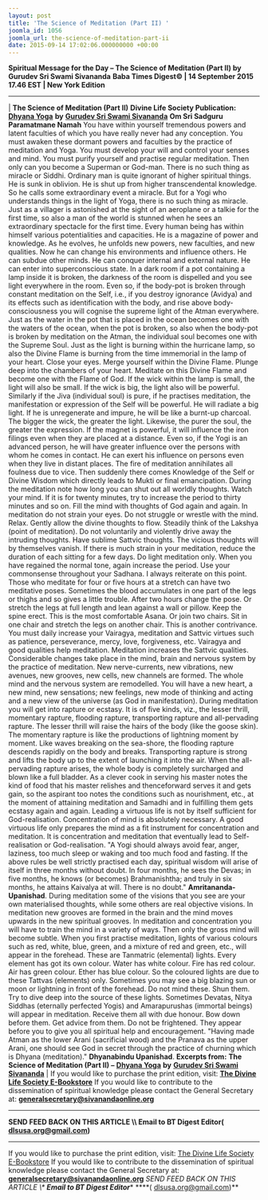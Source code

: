 ```yaml
---
layout: post
title: 'The Science of Meditation (Part II) '
joomla_id: 1056
joomla_url: the-science-of-meditation-part-ii
date: 2015-09-14 17:02:06.000000000 +00:00
---
```

**Spiritual Message for the Day – The Science of Meditation (Part II) by Gurudev Sri Swami Sivananda**
 **Baba Times Digest© | 14 September 2015 17.46 EST | New York Edition**
* * *
| 
**The Science of Meditation (Part II)**
**Divine Life Society Publication:** [**Dhyana Yoga**](http://www.dlshq.org/books/es33.htm#intro) **by** [**Gurudev Sri Swami Sivananda**](http://www.dlshq.org/saints/siva.htm)
**Om Sri Sadguru Paramatmane Namah**
You have within yourself tremendous powers and latent faculties of which you have really never had any conception. You must awaken these dormant powers and faculties by the practice of meditation and Yoga. You must develop your will and control your senses and mind. You must purify yourself and practise regular meditation. Then only can you become a Superman or God-man.
There is no such thing as miracle or Siddhi. Ordinary man is quite ignorant of higher spiritual things. He is sunk in oblivion. He is shut up from higher transcendental knowledge. So he calls some extraordinary event a miracle. But for a Yogi who understands things in the light of Yoga, there is no such thing as miracle. Just as a villager is astonished at the sight of an aeroplane or a talkie for the first time, so also a man of the world is stunned when he sees an extraordinary spectacle for the first time.
Every human being has within himself various potentialities and capacities. He is a magazine of power and knowledge. As he evolves, he unfolds new powers, new faculties, and new qualities. Now he can change his environments and influence others. He can subdue other minds. He can conquer internal and external nature. He can enter into superconscious state.
In a dark room if a pot containing a lamp inside it is broken, the darkness of the room is dispelled and you see light everywhere in the room. Even so, if the body-pot is broken through constant meditation on the Self, i.e., if you destroy ignorance (Avidya) and its effects such as identification with the body, and rise above body-consciousness you will cognise the supreme light of the Atman everywhere.
Just as the water in the pot that is placed in the ocean becomes one with the waters of the ocean, when the pot is broken, so also when the body-pot is broken by meditation on the Atman, the individual soul becomes one with the Supreme Soul.
Just as the light is burning within the hurricane lamp, so also the Divine Flame is burning from the time immemorial in the lamp of your heart. Close your eyes. Merge yourself within the Divine Flame. Plunge deep into the chambers of your heart. Meditate on this Divine Flame and become one with the Flame of God.
If the wick within the lamp is small, the light will also be small. If the wick is big, the light also will be powerful. Similarly if the Jiva (individual soul) is pure, if he practises meditation, the manifestation or expression of the Self will be powerful. He will radiate a big light. If he is unregenerate and impure, he will be like a burnt-up charcoal. The bigger the wick, the greater the light. Likewise, the purer the soul, the greater the expression.
If the magnet is powerful, it will influence the iron filings even when they are placed at a distance. Even so, if the Yogi is an advanced person, he will have greater influence over the persons with whom he comes in contact. He can exert his influence on persons even when they live in distant places.
The fire of meditation annihilates all foulness due to vice. Then suddenly there comes Knowledge of the Self or Divine Wisdom which directly leads to Mukti or final emancipation.
During the meditation note how long you can shut out all worldly thoughts. Watch your mind. If it is for twenty minutes, try to increase the period to thirty minutes and so on. Fill the mind with thoughts of God again and again.
In meditation do not strain your eyes. Do not struggle or wrestle with the mind. Relax. Gently allow the divine thoughts to flow. Steadily think of the Lakshya (point of meditation). Do not voluntarily and violently drive away the intruding thoughts. Have sublime Sattvic thoughts. The vicious thoughts will by themselves vanish.
If there is much strain in your meditation, reduce the duration of each sitting for a few days. Do light meditation only. When you have regained the normal tone, again increase the period. Use your commonsense throughout your Sadhana. I always reiterate on this point.
Those who meditate for four or five hours at a stretch can have two meditative poses. Sometimes the blood accumulates in one part of the legs or thighs and so gives a little trouble. After two hours change the pose. Or stretch the legs at full length and lean against a wall or pillow. Keep the spine erect. This is the most comfortable Asana. Or join two chairs. Sit in one chair and stretch the legs on another chair. This is another contrivance.
You must daily increase your Vairagya, meditation and Sattvic virtues such as patience, perseverance, mercy, love, forgiveness, etc. Vairagya and good qualities help meditation. Meditation increases the Sattvic qualities.
Considerable changes take place in the mind, brain and nervous system by the practice of meditation. New nerve-currents, new vibrations, new avenues, new grooves, new cells, new channels are formed. The whole mind and the nervous system are remodelled. You will have a new heart, a new mind, new sensations; new feelings, new mode of thinking and acting and a new view of the universe (as God in manifestation).
During meditation you will get into rapture or ecstasy. It is of five kinds, viz., the lesser thrill, momentary rapture, flooding rapture, transporting rapture and all-pervading rapture. The lesser thrill will raise the hairs of the body (like the goose skin). The momentary rapture is like the productions of lightning moment by moment. Like waves breaking on the sea-shore, the flooding rapture descends rapidly on the body and breaks. Transporting rapture is strong and lifts the body up to the extent of launching it into the air. When the all-pervading rapture arises, the whole body is completely surcharged and blown like a full bladder.
As a clever cook in serving his master notes the kind of food that his master relishes and thenceforward serves it and gets gain, so the aspirant too notes the conditions such as nourishment, etc., at the moment of attaining meditation and Samadhi and in fulfilling them gets ecstasy again and again.
Leading a virtuous life is not by itself sufficient for God-realisation. Concentration of mind is absolutely necessary. A good virtuous life only prepares the mind as a fit instrument for concentration and meditation. It is concentration and meditation that eventually lead to Self-realisation or God-realisation.
"A Yogi should always avoid fear, anger, laziness, too much sleep or waking and too much food and fasting. If the above rules be well strictly practised each day, spiritual wisdom will arise of itself in three months without doubt. In four months, he sees the Devas; in five months, he knows (or becomes) Brahmanishtha; and truly in six months, he attains Kaivalya at will. There is no doubt." **Amritananda-Upanishad**.
During meditation some of the visions that you see are your own materialised thoughts, while some others are real objective visions. In meditation new grooves are formed in the brain and the mind moves upwards in the new spiritual grooves. In meditation and concentration you will have to train the mind in a variety of ways. Then only the gross mind will become subtle.
When you first practise meditation, lights of various colours such as red, white, blue, green, and a mixture of red and green, etc., will appear in the forehead. These are Tanmatric (elemental) lights. Every element has got its own colour. Water has white colour. Fire has red colour. Air has green colour. Ether has blue colour. So the coloured lights are due to these Tattvas (elements) only.
Sometimes you may see a big blazing sun or moon or lightning in front of the forehead. Do not mind these. Shun them. Try to dive deep into the source of these lights.
Sometimes Devatas, Nitya Siddhas (eternally perfected Yogis) and Amarapurushas (immortal beings) will appear in meditation. Receive them all with due honour. Bow down before them. Get advice from them. Do not be frightened. They appear before you to give you all spiritual help and encouragement.
"Having made Atman as the lower Arani (sacrificial wood) and the Pranava as the upper Arani, one should see God in secret through the practice of churning which is Dhyana (meditation)." **Dhyanabindu Upanishad**.
**Excerpts from:** **The Science of Meditation (Part II) –** [**Dhyana Yoga**](http://www.dlshq.org/books/es33.htm#intro) **by** [**Gurudev Sri Swami Sivananda**](http://www.dlshq.org/saints/siva.htm)
 |
If you would like to purchase the print edition, visit: **[The Divine Life Society E-Bookstore](http://www.dlshq.org/download/download.htm)**
If you would like to contribute to the dissemination of spiritual knowledge please contact the General Secretary at: [](mailto:%20%3Cscript%20type=%27text/javascript%27%3E%20%3C%21--%20var%20prefix%20=%20%27ma%27%20+%20%27il%27%20+%20%27to%27;%20var%20path%20=%20%27hr%27%20+%20%27ef%27%20+%20%27=%27;%20var%20addy57016%20=%20%27generalsecretary%27%20+%20%27@%27;%20addy57016%20=%20addy57016%20+%20%27sivanandaonline%27%20+%20%27.%27%20+%20%27org%27;%20document.write%28%27%3Ca%20%27%20+%20path%20+%20%27%5C%27%27%20+%20prefix%20+%20%27:%27%20+%20addy57016%20+%20%27%5C%27%3E%27%29;%20document.write%28addy57016%29;%20document.write%28%27%3C%5C/a%3E%27%29;%20//--%3E%5Cn%20%3C/script%3E%3Cscript%20type=%27text/javascript%27%3E%20%3C%21--%20document.write%28%27%3Cspan%20style=%5C%27display:%20none;%5C%27%3E%27%29;%20//--%3E%20%3C/script%3EThis%20email%20address%20is%20being%20protected%20from%20spambots.%20You%20need%20JavaScript%20enabled%20to%20view%20it.%20%3Cscript%20type=%27text/javascript%27%3E%20%3C%21--%20document.write%28%27%3C/%27%29;%20document.write%28%27span%3E%27%29;%20//--%3E%20%3C/script%3E?subject=Contribution%20to%20Dissemination%20of%20Spiritual%20Knowledge) **generalsecretary@sivanandaonline.org**
****
**SEND FEED BACK ON THIS ARTICLE \\\ Email to BT Digest Editor[](mailto:%20%3Cscript%20type=%27text/javascript%27%3E%20%3C%21--%20var%20prefix%20=%20%27ma%27%20+%20%27il%27%20+%20%27to%27;%20var%20path%20=%20%27hr%27%20+%20%27ef%27%20+%20%27=%27;%20var%20addy72654%20=%20%27dlsusa.org%27%20+%20%27@%27;%20addy72654%20=%20addy72654%20+%20%27gmail%27%20+%20%27.%27%20+%20%27com%27;%20document.write%28%27%3Ca%20%27%20+%20path%20+%20%27%5C%27%27%20+%20prefix%20+%20%27:%27%20+%20addy72654%20+%20%27%5C%27%3E%27%29;%20document.write%28addy72654%29;%20document.write%28%27%3C%5C/a%3E%27%29;%20//--%3E%5Cn%20%3C/script%3E%3Cscript%20type=%27text/javascript%27%3E%20%3C%21--%20document.write%28%27%3Cspan%20style=%5C%27display:%20none;%5C%27%3E%27%29;%20//--%3E%20%3C/script%3EThis%20email%20address%20is%20being%20protected%20from%20spambots.%20You%20need%20JavaScript%20enabled%20to%20view%20it.%20%3Cscript%20type=%27text/javascript%27%3E%20%3C%21--%20document.write%28%27%3C/%27%29;%20document.write%28%27span%3E%27%29;%20//--%3E%20%3C/script%3E?subject=DLS%20Posts)( [dlsusa.org@gmail.com](mailto:dlsusa.org@gmail.com))**
* * *
  
If you would like to purchase the print edition, visit: [The Divine Life Society E-Bookstore](http://www.dlshq.org/download/download.htm)
If you would like to contribute to the dissemination of spiritual knowledge please contact the General Secretary at: **[generalsecretary@sivanandaonline.org](mailto:generalsecretary@sivanandaonline.org)**
**SEND FEED BACK ON THIS ARTICLE \\\**  **Email to BT Digest Editor**** [](mailto:%20%3Cscript%20type=%27text/javascript%27%3E%20%3C%21--%20var%20prefix%20=%20%27ma%27%20+%20%27il%27%20+%20%27to%27;%20var%20path%20=%20%27hr%27%20+%20%27ef%27%20+%20%27=%27;%20var%20addy72654%20=%20%27dlsusa.org%27%20+%20%27@%27;%20addy72654%20=%20addy72654%20+%20%27gmail%27%20+%20%27.%27%20+%20%27com%27;%20document.write%28%27%3Ca%20%27%20+%20path%20+%20%27%5C%27%27%20+%20prefix%20+%20%27:%27%20+%20addy72654%20+%20%27%5C%27%3E%27%29;%20document.write%28addy72654%29;%20document.write%28%27%3C%5C/a%3E%27%29;%20//--%3E%5Cn%20%3C/script%3E%3Cscript%20type=%27text/javascript%27%3E%20%3C%21--%20document.write%28%27%3Cspan%20style=%5C%27display:%20none;%5C%27%3E%27%29;%20//--%3E%20%3C/script%3EThis%20email%20address%20is%20being%20protected%20from%20spambots.%20You%20need%20JavaScript%20enabled%20to%20view%20it.%20%3Cscript%20type=%27text/javascript%27%3E%20%3C%21--%20document.write%28%27%3C/%27%29;%20document.write%28%27span%3E%27%29;%20//--%3E%20%3C/script%3E?subject=DLS%20Posts)****( [dlsusa.org@gmail.com](mailto:dlsusa.org@gmail.com))**  
